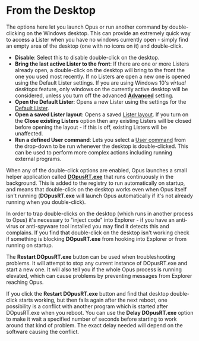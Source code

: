 # From the Desktop

The options here let you launch Opus or run another command by double-clicking on the Windows desktop. This can provide an extremely quick way to access a Lister when you have no windows currently open - simply find an empty area of the desktop (one with no icons on it) and double-click.

- **Disable**: Select this to disable double-click on the desktop.
- **Bring the last active Lister to the front**: If there are one or more Listers already open, a double-click on the desktop will bring to the front the one you used most recently. If no Listers are open a new one is opened using the Default Lister settings. If you are using Windows 10's *virtual desktops* feature, only windows on the currently active desktop will be considered, unless you turn off the advanced **[Advanced](../miscellaneous/advanced_options.md)** setting.
- **Open the Default Lister**: Opens a new Lister using the settings for the [Default Lister](/Manual/basic_concepts/the_lister/layouts/the_default_lister.md).
- **Open a saved Lister layout**: Opens a saved [Lister layout](/Manual/basic_concepts/the_lister/layouts/RAEDME.md). If you turn on the **Close existing Listers** option then any existing Listers will be closed before opening the layout - if this is off, existing Listers will be unaffected.
- **Run a defined User command**: Lets you select a [User command](/Manual/customize/the_customize_dialog/commands/user-defined_commands.md) from the drop-down to be run whenever the desktop is double-clicked. This can be used to perform more complex actions including running external programs.

When any of the double-click options are enabled, Opus launches a small helper application called **[DOpusRT.exe](/Manual/reference/dopusrt_reference/RAEDME.md)** that runs continuously in the background. This is added to the registry to run automatically on startup, and means that double-click on the desktop works even when Opus itself isn't running (**DOpusRT.exe** will launch Opus automatically if it's not already running when you double-click).

In order to trap double-clicks on the desktop (which runs in another process to Opus) it's necessary to "inject code" into Explorer - if you have an anti-virus or anti-spyware tool installed you may find it detects this and complains. If you find that double-click on the desktop isn't working check if something is blocking **DOpusRT.exe** from hooking into Explorer or from running on startup.

The **Restart DOpusRT.exe** button can be used when troubleshooting problems. It will attempt to stop any current instance of DOpusRT.exe and start a new one. It will also tell you if the whole Opus process is running elevated, which can cause problems by preventing messages from Explorer reaching Opus.

If you click the **Restart DOpusRT.exe** button and find that desktop double-click starts working, but then fails again after the next reboot, one possibility is a conflict with another program which is started after DOpusRT.exe when you reboot. You can use the **Delay DOpusRT.exe** option to make it wait a specified number of seconds before starting to work around that kind of problem. The exact delay needed will depend on the software causing the conflict.
